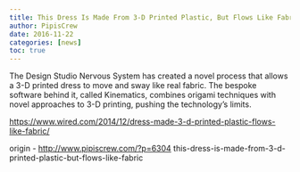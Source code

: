 ```yaml
---
title: This Dress Is Made From 3-D Printed Plastic, But Flows Like Fabric
author: PipisCrew
date: 2016-11-22
categories: [news]
toc: true
---
```


The Design Studio Nervous System has created a novel process that allows a 3-D printed dress to move and sway like real fabric. The bespoke software behind it, called Kinematics, combines origami techniques with novel approaches to 3-D printing, pushing the technology’s limits.

https://www.wired.com/2014/12/dress-made-3-d-printed-plastic-flows-like-fabric/

origin - http://www.pipiscrew.com/?p=6304 this-dress-is-made-from-3-d-printed-plastic-but-flows-like-fabric